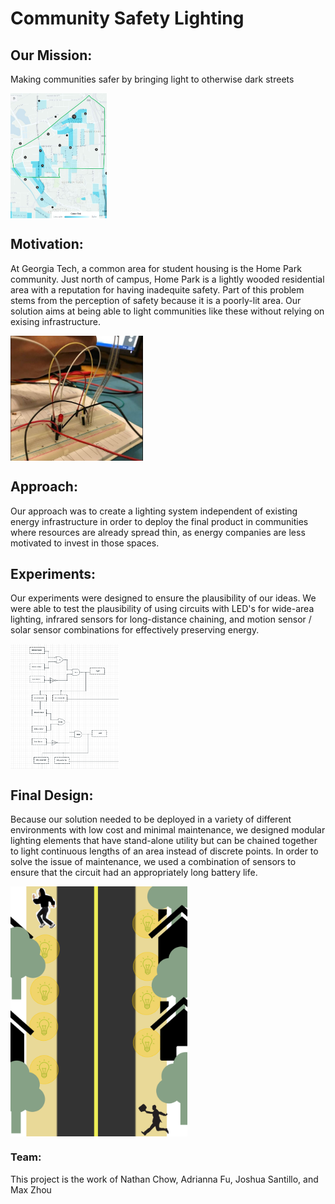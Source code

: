 # Community Safety Lighting
## Our Mission:
Making communities safer by bringing light to otherwise dark streets

<img src="homeparkcrime.jpg" width="auto" height="200px" style="display:flex;">

## Motivation:
At Georgia Tech, a common area for student housing is the Home Park community. Just north of campus, Home Park is a lightly wooded residential area with a reputation for having inadequite safety. Part of this problem stems from the perception of safety because it is a poorly-lit area. Our solution aims at being able to light communities like these without relying on exising infrastructure.

<img src="circuit.jpg" width="auto" height="200px" style="display:flex;">

## Approach:
Our approach was to create a lighting system independent of existing energy infrastructure in order to deploy the final product in communities where resources are already spread thin, as energy companies are less motivated to invest in those spaces.
## Experiments:
Our experiments were designed to ensure the plausibility of our ideas. We were able to test the plausibility of using circuits with LED's for wide-area lighting, infrared sensors for long-distance chaining, and motion sensor / solar sensor combinations for effectively preserving energy.

<img src="diagram.png" width="auto" height="200px" style="display:flex;">

## Final Design:
Because our solution needed to be deployed in a variety of different environments with low cost and minimal maintenance, we designed modular lighting elements that have stand-alone utility but can be chained together to light continuous lengths of an area instead of discrete points. In order to solve the issue of maintenance, we used a combination of sensors to ensure that the circuit had an appropriately long battery life.

<img src="safety.png" width="auto" height="400px"  style="display:flex;">


### Team:
This project is the work of Nathan Chow, Adrianna Fu, Joshua Santillo, and Max Zhou
